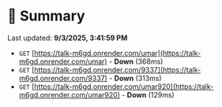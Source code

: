 # 📖 Summary
Last updated: **9/3/2025, 3:41:59 PM**

- `GET` [https://talk-m6gd.onrender.com/umar](https://talk-m6gd.onrender.com/umar) - **Down** (368ms)
- `GET` [https://talk-m6gd.onrender.com/9337](https://talk-m6gd.onrender.com/9337) - **Down** (313ms)
- `GET` [https://talk-m6gd.onrender.com/umar920](https://talk-m6gd.onrender.com/umar920) - **Down** (129ms)
